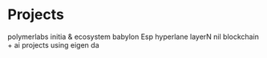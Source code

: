 # Projects
polymerlabs
initia & ecosystem
babylon
Esp
hyperlane
layerN
nil
blockchain + ai
projects using eigen da
